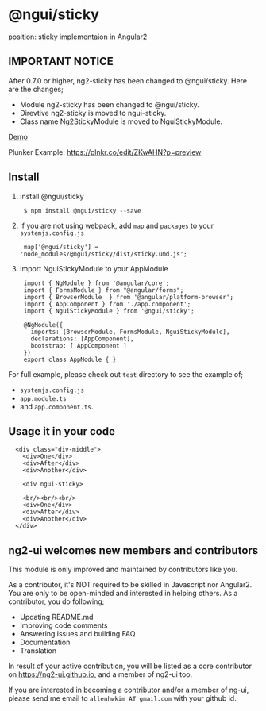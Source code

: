 # @ngui/sticky
position: sticky implementaion in Angular2

## IMPORTANT NOTICE
After 0.7.0 or higher, ng2-sticky has been changed to @ngui/sticky. Here are the changes;

 * Module ng2-sticky has been changed to @ngui/sticky.
 * Direvtive ng2-sticky is moved to ngui-sticky.
 * Class name Ng2StickyModule is moved to NguiStickyModule.

[Demo](https://rawgit.com/ng2-ui/sticky/master/app/index.html)

Plunker Example: https://plnkr.co/edit/ZKwAHN?p=preview

## Install

1. install @ngui/sticky

        $ npm install @ngui/sticky --save

2. If you are not using webpack, add `map` and `packages` to your `systemjs.config.js`

        map['@ngui/sticky'] = 'node_modules/@ngui/sticky/dist/sticky.umd.js';

3. import NguiStickyModule to your AppModule

        import { NgModule } from '@angular/core';
        import { FormsModule } from "@angular/forms";
        import { BrowserModule  } from '@angular/platform-browser';
        import { AppComponent } from './app.component';
        import { NguiStickyModule } from '@ngui/sticky';
        
        @NgModule({
          imports: [BrowserModule, FormsModule, NguiStickyModule],
          declarations: [AppComponent],
          bootstrap: [ AppComponent ]
        })
        export class AppModule { }

         
For full example, please check out `test` directory to see the example of;

  - `systemjs.config.js`
  - `app.module.ts`
  -  and `app.component.ts`.

## Usage it in your code

      <div class="div-middle">
        <div>One</div>
        <div>After</div>
        <div>Another</div>
        
        <div ngui-sticky>
        
        <br/><br/><br/>
        <div>One</div>
        <div>After</div>
        <div>Another</div>
      </div>

## **ng2-ui** welcomes new members and contributors

This module is only improved and maintained by contributors like you.

As a contributor, it's NOT required to be skilled in Javascript nor Angular2. 
You are only to be open-minded and interested in helping others.
As a contributor, you do following;

  * Updating README.md
  * Improving code comments
  * Answering issues and building FAQ
  * Documentation
  * Translation

In result of your active contribution, you will be listed as a core contributor
on https://ng2-ui.github.io, and a member of ng2-ui too.

If you are interested in becoming a contributor and/or a member of ng-ui,
please send me email to `allenhwkim AT gmail.com` with your github id. 
